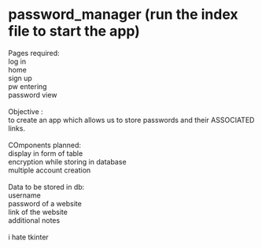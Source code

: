 # password_manager (run the index file to start the app)
Pages required: <br/>
log in <br/>
home <br/>
sign up <br/>
pw entering <br/>
password view <br/>
 <br/>
Objective : <br/>
to create an app which allows us to store passwords and their ASSOCIATED links. <br/>
 <br/>
COmponents planned: <br/>
display in form of table <br/>
encryption while storing in database <br/>
multiple account creation <br/>
 <br/>
Data to be stored in db: <br/>
username <br/>
password of a website <br/>
link of the website <br/>
additional notes <br/>
 <br/>
i hate tkinter
